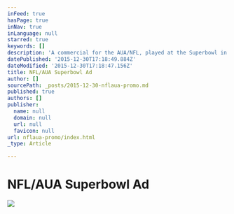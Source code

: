 ```yaml
---
inFeed: true
hasPage: true
inNav: true
inLanguage: null
starred: true
keywords: []
description: 'A commercial for the AUA/NFL, played at the Superbowl in 2015'
datePublished: '2015-12-30T17:18:49.884Z'
dateModified: '2015-12-30T17:18:47.156Z'
title: NFL/AUA Superbowl Ad
author: []
sourcePath: _posts/2015-12-30-nflaua-promo.md
published: true
authors: []
publisher:
  name: null
  domain: null
  url: null
  favicon: null
url: nflaua-promo/index.html
_type: Article

---
```

# NFL/AUA Superbowl Ad
![](https://s3-us-west-2.amazonaws.com/the-grid-img/p/bcd45efb22a8d270a6c6a14215b2540b34c888b5.png)